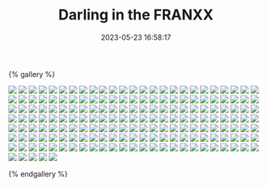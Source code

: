 ﻿---
title: Darling in the FRANXX
date: 2023-05-23 16:58:17
comments: false
---

{% gallery %}

![](https://fastly.jsdelivr.net/gh/1405720461/images@master/Darling/1.webp)
![](https://fastly.jsdelivr.net/gh/1405720461/images@master/Darling/2.webp)
![](https://fastly.jsdelivr.net/gh/1405720461/images@master/Darling/3.webp)
![](https://fastly.jsdelivr.net/gh/1405720461/images@master/Darling/4.webp)
![](https://fastly.jsdelivr.net/gh/1405720461/images@master/Darling/5.webp)
![](https://fastly.jsdelivr.net/gh/1405720461/images@master/Darling/6.webp)
![](https://fastly.jsdelivr.net/gh/1405720461/images@master/Darling/7.webp)
![](https://fastly.jsdelivr.net/gh/1405720461/images@master/Darling/8.webp)
![](https://fastly.jsdelivr.net/gh/1405720461/images@master/Darling/9.webp)
![](https://fastly.jsdelivr.net/gh/1405720461/images@master/Darling/10.webp)
![](https://fastly.jsdelivr.net/gh/1405720461/images@master/Darling/11.webp)
![](https://fastly.jsdelivr.net/gh/1405720461/images@master/Darling/12.webp)
![](https://fastly.jsdelivr.net/gh/1405720461/images@master/Darling/13.webp)
![](https://fastly.jsdelivr.net/gh/1405720461/images@master/Darling/14.webp)
![](https://fastly.jsdelivr.net/gh/1405720461/images@master/Darling/15.webp)
![](https://fastly.jsdelivr.net/gh/1405720461/images@master/Darling/16.webp)
![](https://fastly.jsdelivr.net/gh/1405720461/images@master/Darling/17.webp)
![](https://fastly.jsdelivr.net/gh/1405720461/images@master/Darling/18.webp)
![](https://fastly.jsdelivr.net/gh/1405720461/images@master/Darling/19.webp)
![](https://fastly.jsdelivr.net/gh/1405720461/images@master/Darling/20.webp)
![](https://fastly.jsdelivr.net/gh/1405720461/images@master/Darling/21.webp)
![](https://fastly.jsdelivr.net/gh/1405720461/images@master/Darling/22.webp)
![](https://fastly.jsdelivr.net/gh/1405720461/images@master/Darling/23.webp)
![](https://fastly.jsdelivr.net/gh/1405720461/images@master/Darling/24.webp)
![](https://fastly.jsdelivr.net/gh/1405720461/images@master/Darling/25.webp)
![](https://fastly.jsdelivr.net/gh/1405720461/images@master/Darling/26.webp)
![](https://fastly.jsdelivr.net/gh/1405720461/images@master/Darling/27.webp)
![](https://fastly.jsdelivr.net/gh/1405720461/images@master/Darling/28.webp)
![](https://fastly.jsdelivr.net/gh/1405720461/images@master/Darling/29.webp)
![](https://fastly.jsdelivr.net/gh/1405720461/images@master/Darling/30.webp)
![](https://fastly.jsdelivr.net/gh/1405720461/images@master/Darling/31.webp)
![](https://fastly.jsdelivr.net/gh/1405720461/images@master/Darling/32.webp)
![](https://fastly.jsdelivr.net/gh/1405720461/images@master/Darling/33.webp)
![](https://fastly.jsdelivr.net/gh/1405720461/images@master/Darling/34.webp)
![](https://fastly.jsdelivr.net/gh/1405720461/images@master/Darling/35.webp)
![](https://fastly.jsdelivr.net/gh/1405720461/images@master/Darling/36.webp)
![](https://fastly.jsdelivr.net/gh/1405720461/images@master/Darling/37.webp)
![](https://fastly.jsdelivr.net/gh/1405720461/images@master/Darling/38.webp)
![](https://fastly.jsdelivr.net/gh/1405720461/images@master/Darling/39.webp)
![](https://fastly.jsdelivr.net/gh/1405720461/images@master/Darling/40.webp)
![](https://fastly.jsdelivr.net/gh/1405720461/images@master/Darling/41.webp)
![](https://fastly.jsdelivr.net/gh/1405720461/images@master/Darling/42.webp)
![](https://fastly.jsdelivr.net/gh/1405720461/images@master/Darling/43.webp)
![](https://fastly.jsdelivr.net/gh/1405720461/images@master/Darling/44.webp)
![](https://fastly.jsdelivr.net/gh/1405720461/images@master/Darling/45.webp)
![](https://fastly.jsdelivr.net/gh/1405720461/images@master/Darling/46.webp)
![](https://fastly.jsdelivr.net/gh/1405720461/images@master/Darling/47.webp)
![](https://fastly.jsdelivr.net/gh/1405720461/images@master/Darling/48.webp)
![](https://fastly.jsdelivr.net/gh/1405720461/images@master/Darling/49.webp)
![](https://fastly.jsdelivr.net/gh/1405720461/images@master/Darling/50.webp)
![](https://fastly.jsdelivr.net/gh/1405720461/images@master/Darling/51.webp)
![](https://fastly.jsdelivr.net/gh/1405720461/images@master/Darling/52.webp)
![](https://fastly.jsdelivr.net/gh/1405720461/images@master/Darling/53.webp)
![](https://fastly.jsdelivr.net/gh/1405720461/images@master/Darling/54.webp)
![](https://fastly.jsdelivr.net/gh/1405720461/images@master/Darling/55.webp)
![](https://fastly.jsdelivr.net/gh/1405720461/images@master/Darling/56.webp)
![](https://fastly.jsdelivr.net/gh/1405720461/images@master/Darling/57.webp)
![](https://fastly.jsdelivr.net/gh/1405720461/images@master/Darling/58.webp)
![](https://fastly.jsdelivr.net/gh/1405720461/images@master/Darling/59.webp)
![](https://fastly.jsdelivr.net/gh/1405720461/images@master/Darling/60.webp)
![](https://fastly.jsdelivr.net/gh/1405720461/images@master/Darling/61.webp)
![](https://fastly.jsdelivr.net/gh/1405720461/images@master/Darling/62.webp)
![](https://fastly.jsdelivr.net/gh/1405720461/images@master/Darling/63.webp)
![](https://fastly.jsdelivr.net/gh/1405720461/images@master/Darling/64.webp)
![](https://fastly.jsdelivr.net/gh/1405720461/images@master/Darling/65.webp)
![](https://fastly.jsdelivr.net/gh/1405720461/images@master/Darling/66.webp)
![](https://fastly.jsdelivr.net/gh/1405720461/images@master/Darling/67.webp)
![](https://fastly.jsdelivr.net/gh/1405720461/images@master/Darling/68.webp)
![](https://fastly.jsdelivr.net/gh/1405720461/images@master/Darling/69.webp)
![](https://fastly.jsdelivr.net/gh/1405720461/images@master/Darling/70.webp)
![](https://fastly.jsdelivr.net/gh/1405720461/images@master/Darling/71.webp)
![](https://fastly.jsdelivr.net/gh/1405720461/images@master/Darling/72.webp)
![](https://fastly.jsdelivr.net/gh/1405720461/images@master/Darling/73.webp)
![](https://fastly.jsdelivr.net/gh/1405720461/images@master/Darling/74.webp)
![](https://fastly.jsdelivr.net/gh/1405720461/images@master/Darling/75.webp)
![](https://fastly.jsdelivr.net/gh/1405720461/images@master/Darling/76.webp)
![](https://fastly.jsdelivr.net/gh/1405720461/images@master/Darling/77.webp)
![](https://fastly.jsdelivr.net/gh/1405720461/images@master/Darling/78.webp)
![](https://fastly.jsdelivr.net/gh/1405720461/images@master/Darling/79.webp)
![](https://fastly.jsdelivr.net/gh/1405720461/images@master/Darling/80.webp)
![](https://fastly.jsdelivr.net/gh/1405720461/images@master/Darling/81.webp)
![](https://fastly.jsdelivr.net/gh/1405720461/images@master/Darling/82.webp)
![](https://fastly.jsdelivr.net/gh/1405720461/images@master/Darling/83.webp)
![](https://fastly.jsdelivr.net/gh/1405720461/images@master/Darling/84.webp)
![](https://fastly.jsdelivr.net/gh/1405720461/images@master/Darling/85.webp)
![](https://fastly.jsdelivr.net/gh/1405720461/images@master/Darling/86.webp)
![](https://fastly.jsdelivr.net/gh/1405720461/images@master/Darling/87.webp)
![](https://fastly.jsdelivr.net/gh/1405720461/images@master/Darling/88.webp)
![](https://fastly.jsdelivr.net/gh/1405720461/images@master/Darling/89.webp)
![](https://fastly.jsdelivr.net/gh/1405720461/images@master/Darling/90.webp)
![](https://fastly.jsdelivr.net/gh/1405720461/images@master/Darling/91.webp)
![](https://fastly.jsdelivr.net/gh/1405720461/images@master/Darling/92.webp)
![](https://fastly.jsdelivr.net/gh/1405720461/images@master/Darling/93.webp)
![](https://fastly.jsdelivr.net/gh/1405720461/images@master/Darling/94.webp)
![](https://fastly.jsdelivr.net/gh/1405720461/images@master/Darling/95.webp)
![](https://fastly.jsdelivr.net/gh/1405720461/images@master/Darling/96.webp)
![](https://fastly.jsdelivr.net/gh/1405720461/images@master/Darling/97.webp)
![](https://fastly.jsdelivr.net/gh/1405720461/images@master/Darling/98.webp)
![](https://fastly.jsdelivr.net/gh/1405720461/images@master/Darling/99.webp)
![](https://fastly.jsdelivr.net/gh/1405720461/images@master/Darling/100.webp)
![](https://fastly.jsdelivr.net/gh/1405720461/images@master/Darling/101.webp)
![](https://fastly.jsdelivr.net/gh/1405720461/images@master/Darling/102.webp)
![](https://fastly.jsdelivr.net/gh/1405720461/images@master/Darling/103.webp)
![](https://fastly.jsdelivr.net/gh/1405720461/images@master/Darling/104.webp)
![](https://fastly.jsdelivr.net/gh/1405720461/images@master/Darling/105.webp)
![](https://fastly.jsdelivr.net/gh/1405720461/images@master/Darling/106.webp)
![](https://fastly.jsdelivr.net/gh/1405720461/images@master/Darling/107.webp)
![](https://fastly.jsdelivr.net/gh/1405720461/images@master/Darling/108.webp)
![](https://fastly.jsdelivr.net/gh/1405720461/images@master/Darling/109.webp)
![](https://fastly.jsdelivr.net/gh/1405720461/images@master/Darling/110.webp)
![](https://fastly.jsdelivr.net/gh/1405720461/images@master/Darling/111.webp)
![](https://fastly.jsdelivr.net/gh/1405720461/images@master/Darling/112.webp)
![](https://fastly.jsdelivr.net/gh/1405720461/images@master/Darling/113.webp)
![](https://fastly.jsdelivr.net/gh/1405720461/images@master/Darling/114.webp)
![](https://fastly.jsdelivr.net/gh/1405720461/images@master/Darling/115.webp)
![](https://fastly.jsdelivr.net/gh/1405720461/images@master/Darling/116.webp)
![](https://fastly.jsdelivr.net/gh/1405720461/images@master/Darling/117.webp)
![](https://fastly.jsdelivr.net/gh/1405720461/images@master/Darling/118.webp)
![](https://fastly.jsdelivr.net/gh/1405720461/images@master/Darling/119.webp)
![](https://fastly.jsdelivr.net/gh/1405720461/images@master/Darling/120.webp)
![](https://fastly.jsdelivr.net/gh/1405720461/images@master/Darling/121.webp)
![](https://fastly.jsdelivr.net/gh/1405720461/images@master/Darling/122.webp)
![](https://fastly.jsdelivr.net/gh/1405720461/images@master/Darling/123.webp)
![](https://fastly.jsdelivr.net/gh/1405720461/images@master/Darling/124.webp)
![](https://fastly.jsdelivr.net/gh/1405720461/images@master/Darling/125.webp)
![](https://fastly.jsdelivr.net/gh/1405720461/images@master/Darling/126.webp)
![](https://fastly.jsdelivr.net/gh/1405720461/images@master/Darling/127.webp)
![](https://fastly.jsdelivr.net/gh/1405720461/images@master/Darling/128.webp)
![](https://fastly.jsdelivr.net/gh/1405720461/images@master/Darling/129.webp)
![](https://fastly.jsdelivr.net/gh/1405720461/images@master/Darling/130.webp)
![](https://fastly.jsdelivr.net/gh/1405720461/images@master/Darling/131.webp)
![](https://fastly.jsdelivr.net/gh/1405720461/images@master/Darling/132.webp)
![](https://fastly.jsdelivr.net/gh/1405720461/images@master/Darling/133.webp)
![](https://fastly.jsdelivr.net/gh/1405720461/images@master/Darling/134.webp)
![](https://fastly.jsdelivr.net/gh/1405720461/images@master/Darling/135.webp)
![](https://fastly.jsdelivr.net/gh/1405720461/images@master/Darling/136.webp)
![](https://fastly.jsdelivr.net/gh/1405720461/images@master/Darling/137.webp)
![](https://fastly.jsdelivr.net/gh/1405720461/images@master/Darling/138.webp)
![](https://fastly.jsdelivr.net/gh/1405720461/images@master/Darling/139.webp)
![](https://fastly.jsdelivr.net/gh/1405720461/images@master/Darling/140.webp)
![](https://fastly.jsdelivr.net/gh/1405720461/images@master/Darling/141.webp)
![](https://fastly.jsdelivr.net/gh/1405720461/images@master/Darling/142.webp)
![](https://fastly.jsdelivr.net/gh/1405720461/images@master/Darling/143.webp)
![](https://fastly.jsdelivr.net/gh/1405720461/images@master/Darling/144.webp)
![](https://fastly.jsdelivr.net/gh/1405720461/images@master/Darling/145.webp)
![](https://fastly.jsdelivr.net/gh/1405720461/images@master/Darling/146.webp)
![](https://fastly.jsdelivr.net/gh/1405720461/images@master/Darling/147.webp)
![](https://fastly.jsdelivr.net/gh/1405720461/images@master/Darling/148.webp)
![](https://fastly.jsdelivr.net/gh/1405720461/images@master/Darling/149.webp)
![](https://fastly.jsdelivr.net/gh/1405720461/images@master/Darling/150.webp)
![](https://fastly.jsdelivr.net/gh/1405720461/images@master/Darling/151.webp)
![](https://fastly.jsdelivr.net/gh/1405720461/images@master/Darling/152.webp)
![](https://fastly.jsdelivr.net/gh/1405720461/images@master/Darling/153.webp)
![](https://fastly.jsdelivr.net/gh/1405720461/images@master/Darling/154.webp)
![](https://fastly.jsdelivr.net/gh/1405720461/images@master/Darling/155.webp)
![](https://fastly.jsdelivr.net/gh/1405720461/images@master/Darling/156.webp)
![](https://fastly.jsdelivr.net/gh/1405720461/images@master/Darling/157.webp)
![](https://fastly.jsdelivr.net/gh/1405720461/images@master/Darling/158.webp)
![](https://fastly.jsdelivr.net/gh/1405720461/images@master/Darling/159.webp)
![](https://fastly.jsdelivr.net/gh/1405720461/images@master/Darling/160.webp)
![](https://fastly.jsdelivr.net/gh/1405720461/images@master/Darling/161.webp)
![](https://fastly.jsdelivr.net/gh/1405720461/images@master/Darling/162.webp)
![](https://fastly.jsdelivr.net/gh/1405720461/images@master/Darling/163.webp)
![](https://fastly.jsdelivr.net/gh/1405720461/images@master/Darling/164.webp)
![](https://fastly.jsdelivr.net/gh/1405720461/images@master/Darling/165.webp)
![](https://fastly.jsdelivr.net/gh/1405720461/images@master/Darling/166.webp)
![](https://fastly.jsdelivr.net/gh/1405720461/images@master/Darling/167.webp)
![](https://fastly.jsdelivr.net/gh/1405720461/images@master/Darling/168.webp)
![](https://fastly.jsdelivr.net/gh/1405720461/images@master/Darling/169.webp)
![](https://fastly.jsdelivr.net/gh/1405720461/images@master/Darling/170.webp)
![](https://fastly.jsdelivr.net/gh/1405720461/images@master/Darling/171.webp)
![](https://fastly.jsdelivr.net/gh/1405720461/images@master/Darling/172.webp)
![](https://fastly.jsdelivr.net/gh/1405720461/images@master/Darling/173.webp)
![](https://fastly.jsdelivr.net/gh/1405720461/images@master/Darling/174.webp)
![](https://fastly.jsdelivr.net/gh/1405720461/images@master/Darling/175.webp)
![](https://fastly.jsdelivr.net/gh/1405720461/images@master/Darling/176.webp)
![](https://fastly.jsdelivr.net/gh/1405720461/images@master/Darling/177.webp)
![](https://fastly.jsdelivr.net/gh/1405720461/images@master/Darling/178.webp)
![](https://fastly.jsdelivr.net/gh/1405720461/images@master/Darling/179.webp)
![](https://fastly.jsdelivr.net/gh/1405720461/images@master/Darling/180.webp)

{% endgallery %}

